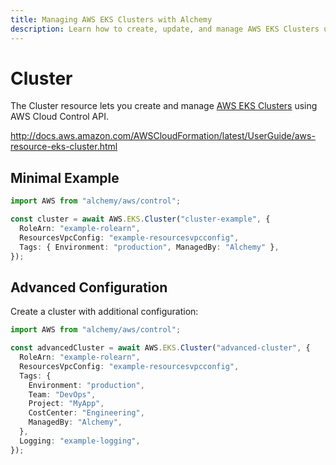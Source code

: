 ```yaml
---
title: Managing AWS EKS Clusters with Alchemy
description: Learn how to create, update, and manage AWS EKS Clusters using Alchemy Cloud Control.
---
```


# Cluster

The Cluster resource lets you create and manage [AWS EKS Clusters](https://docs.aws.amazon.com/eks/latest/userguide/) using AWS Cloud Control API.

http://docs.aws.amazon.com/AWSCloudFormation/latest/UserGuide/aws-resource-eks-cluster.html

## Minimal Example

```ts
import AWS from "alchemy/aws/control";

const cluster = await AWS.EKS.Cluster("cluster-example", {
  RoleArn: "example-rolearn",
  ResourcesVpcConfig: "example-resourcesvpcconfig",
  Tags: { Environment: "production", ManagedBy: "Alchemy" },
});
```

## Advanced Configuration

Create a cluster with additional configuration:

```ts
import AWS from "alchemy/aws/control";

const advancedCluster = await AWS.EKS.Cluster("advanced-cluster", {
  RoleArn: "example-rolearn",
  ResourcesVpcConfig: "example-resourcesvpcconfig",
  Tags: {
    Environment: "production",
    Team: "DevOps",
    Project: "MyApp",
    CostCenter: "Engineering",
    ManagedBy: "Alchemy",
  },
  Logging: "example-logging",
});
```

